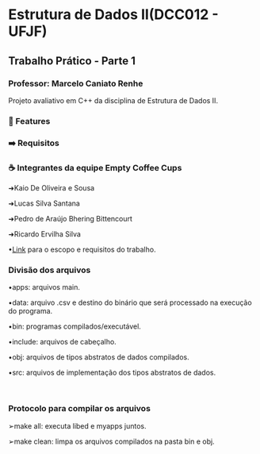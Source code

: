 <h1>Estrutura de Dados II(DCC012 - UFJF)</h1>
<h2>Trabalho Prático - Parte 1</h2>

<h3>Professor: Marcelo Caniato Renhe</h3>

<p>Projeto avaliativo em C++ da disciplina de Estrutura de Dados II.</p>

<h3>📌 Features</h3>


<h3>➡️ Requisitos</h3>


<h3>☕ Integrantes da equipe Empty Coffee Cups </h3>

<p>➜Kaio De Oliveira e Sousa</p>
<p>➜Lucas Silva Santana</p>
<p>➜Pedro de Araújo Bhering Bittencourt</p>
<p>➜Ricardo Ervilha Silva</p>

<p>•<a href="https://docs.google.com/document/d/1asMWig1T-UmEegaEB6AUesZS80iUU__MVNWjkch6WnE/edit" target="_blank" rel = "next">Link</a> para o escopo e requisitos do trabalho.</p>

<h3>Divisão dos arquivos</h3>
<p>•apps: arquivos main.</p>
<p>•data: arquivo .csv e destino do binário que será processado na execução do programa.</p>
<p>•bin: programas compilados/executável.</p>
<p>•include: arquivos de cabeçalho.</p>
<p>•obj: arquivos de tipos abstratos de dados compilados.</p>
<p>•src: arquivos de implementação dos tipos abstratos de dados.</p>

<br>

<h3>Protocolo para compilar os arquivos</h3>
<p>➢make all: executa libed e myapps juntos.</p>
<p>➢make clean: limpa os arquivos compilados na pasta bin e obj.</p>